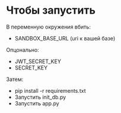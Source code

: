 # Чтобы запустить

В переменную окружения вбить:

- SANDBOX_BASE_URL (uri к вашей базе)
  
Опцонально:

- JWT_SECRET_KEY
- SECRET_KEY

Затем:

- pip install -r requirements.txt
- Запустить init_db.py
- Запустить app.py
